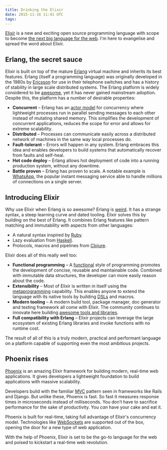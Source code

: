 ```yaml
---
title: Drinking the Elixir
date: 2015-11-16 11:41 UTC
tags:
---
```


[Elixir](http://elixir-lang.org/) is a new and exciting open source programming language with scope to become [the next big language for the web](http://www.creativedeletion.com/2015/04/19/elixir_next_language.html). I'm here to evangelise and spread the word about Elixir.

## Erlang, the secret sauce

Elixir is built on top of the mature [Erlang](http://www.erlang.org/) virtual machine and inherits its best features. Erlang (itself a programming language) was originally developed in the 1980s by [Ericsson](https://en.wikipedia.org/wiki/Ericsson) for use in their telephone switches and has a history of stability in large scale distributed systems. The Erlang platform is widely considered to be [awesome](http://veldstra.org/whyerlang/), yet it has never gained mainstream adoption. Despite this, the platform has a number of desirable properties:

* **Concurrent** – Erlang has an [actor model](https://en.wikipedia.org/wiki/Actor_model) for concurrency where lightweight processes run in parallel sending messages to each other instead of mutating shared memory. This simplifies the development of concurrent applications, reduces the scope for error and allows for extreme scalability.
* **Distributed** – Processes can communicate easily across a distributed network of machines in the same way local processes do.
* **Fault-tolerant** – Errors will happen in any system. Erlang embraces this idea and enables developers to build systems that automatically recover from faults and self-heal.
* **Hot code deploy** – Erlang allows hot deployment of code into a running production system, without any downtime.
* **Battle proven** – Erlang has proven to scale. A notable example is [WhatsApp](http://www.fastcompany.com/3026758/inside-erlang-the-rare-programming-language-behind-whatsapps-success), the popular instant messaging service able to handle millions of connections on a single server.

## Introducing Elixir

Why use Elixir when Erlang is so awesome? Erlang is [weird](http://damienkatz.net/2008/03/what_sucks_abou.html). It has a strange syntax, a steep learning curve and dated tooling. Elixir solves this by building on the best of Erlang. It combines Erlang features like pattern matching and immutability with aspects from other languages:

* A natural syntax inspired by [Ruby](https://www.ruby-lang.org/).
* Lazy evaluation from [Haskell](https://www.haskell.org/).
* Protocols, macros and pipelines from [Clojure](http://clojure.org/).

Elixir does all of this really well too:

* **Functional programming** – A [functional](https://en.wikipedia.org/wiki/Functional_programming) style of programming promotes the development of concise, reusable and maintainable code. Combined with immutable data structures, the developer can more easily reason about the code.
* **Extensibility** – Most of Elixir is written in itself using the [metaprogramming](https://en.wikipedia.org/wiki/Metaprogramming) capability. This enables anyone to extend the language with its native tools by building [DSLs](https://en.wikipedia.org/wiki/Domain-specific_language) and macros.
* **Modern tooling** – A modern build tool, package manager, doc generator and testing framework all come with Elixir. The community continues to innovate here building [awesome tools and libraries](https://github.com/h4cc/awesome-elixir).
* **Full compatibility with Erlang** – Elixir projects can leverage the large ecosystem of existing Erlang libraries and invoke functions with no runtime cost.

The result of all of this is a truly modern, practical and performant language on a platform capable of supporting even the most ambitious projects.

## Phoenix rises

[Phoenix](http://www.phoenixframework.org/) is an amazing Elixir framework for building modern, real-time web applications. It gives developers a lightweight foundation to build applications with massive scalability.

Developers build with the familiar [MVC](https://en.wikipedia.org/wiki/Model%E2%80%93view%E2%80%93controller) pattern seen in frameworks like Rails and Django. But unlike these, Phoenix is fast. So fast it measures response times in microseconds instead of milliseconds. You don’t have to sacrifice performance for the sake of productivity. You *can* have your cake and eat it.

Phoenix is built for real-time, taking full advantage of Elixir's concurrency model. Technologies like [WebSockets](https://en.wikipedia.org/wiki/WebSocket) are supported out of the box, opening the door for a new type of web application.

With the help of Phoenix, Elixir is set to be the go-to language for the web and poised to kickstart a real-time web revolution.
